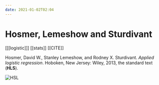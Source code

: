 ```yaml
---
date: 2021-01-02T02:04
---
```


# Hosmer, Lemeshow and Sturdivant

[[[logistic]]]
[[stats]]
[[CITE]]

Hosmer, David W., Stanley Lemeshow, and Rodney X. Sturdivant. *Applied logistic regression*. Hoboken, New Jersey: Wiley, 2013, the standard text (**HLS**). 

![HSL](https://images-na.ssl-images-amazon.com/images/I/41qT9mkbB0L._SX313_BO1,204,203,200_.jpg)